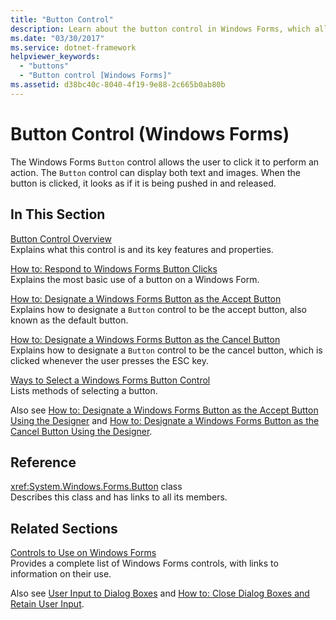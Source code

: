 ```yaml
---
title: "Button Control"
description: Learn about the button control in Windows Forms, which allows the user to click a button in order to perform an action.
ms.date: "03/30/2017"
ms.service: dotnet-framework
helpviewer_keywords: 
  - "buttons"
  - "Button control [Windows Forms]"
ms.assetid: d38bc40c-8040-4f19-9e88-2c665b0ab80b
---
```

# Button Control (Windows Forms)

The Windows Forms `Button` control allows the user to click it to perform an action. The `Button` control can display both text and images. When the button is clicked, it looks as if it is being pushed in and released.  
  
## In This Section  

[Button Control Overview](button-control-overview-windows-forms.md)  
Explains what this control is and its key features and properties.  
  
[How to: Respond to Windows Forms Button Clicks](how-to-respond-to-windows-forms-button-clicks.md)  
Explains the most basic use of a button on a Windows Form.  
  
[How to: Designate a Windows Forms Button as the Accept Button](how-to-designate-a-windows-forms-button-as-the-accept-button.md)  
Explains how to designate a `Button` control to be the accept button, also known as the default button.  
  
[How to: Designate a Windows Forms Button as the Cancel Button](how-to-designate-a-windows-forms-button-as-the-cancel-button.md)  
Explains how to designate a `Button` control to be the cancel button, which is clicked whenever the user presses the ESC key.  
  
[Ways to Select a Windows Forms Button Control](ways-to-select-a-windows-forms-button-control.md)  
Lists methods of selecting a button.  
  
Also see [How to: Designate a Windows Forms Button as the Accept Button Using the Designer](designate-a-wf-button-as-the-accept-button-using-the-designer.md) and [How to: Designate a Windows Forms Button as the Cancel Button Using the Designer](designate-a-wf-button-as-the-cancel-button-using-the-designer.md).  
  
## Reference  

<xref:System.Windows.Forms.Button> class  
Describes this class and has links to all its members.  
  
## Related Sections  

[Controls to Use on Windows Forms](controls-to-use-on-windows-forms.md)  
Provides a complete list of Windows Forms controls, with links to information on their use.  
  
Also see [User Input to Dialog Boxes](/previous-versions/visualstudio/visual-studio-2010/1s9ws53w(v=vs.100)) and [How to: Close Dialog Boxes and Retain User Input](/previous-versions/visualstudio/visual-studio-2010/65ad5907(v=vs.100)).
